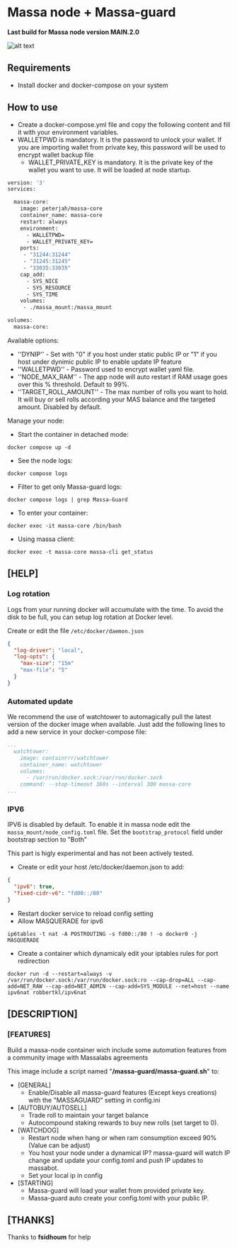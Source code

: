 # Massa node + Massa-guard #
**Last build for Massa node version MAIN.2.0**

![alt text](https://d33wubrfki0l68.cloudfront.net/7df7d7a57a8dda3cc07aab16121b3e3990cf0893/16ccd/portfolio/massa.png)

## Requirements
  * Install docker and docker-compose on your system

## How to use

  * Create a docker-compose.yml file and copy the following content and fill it with your environment variables.
  * WALLETPWD is mandatory. It is the password to unlock your wallet. If you are importing wallet from private key, this password will be used to encrypt wallet backup file
    * WALLET_PRIVATE_KEY is mandatory. It is the private key of the wallet you want to use. It will be loaded at node startup.

```bash
version: '3'
services:

  massa-core:
    image: peterjah/massa-core
    container_name: massa-core
    restart: always
    environment:
      - WALLETPWD=
      - WALLET_PRIVATE_KEY=
    ports:
     - "31244:31244"
     - "31245:31245"
     - "33035:33035"
    cap_add:
      - SYS_NICE
      - SYS_RESOURCE
      - SYS_TIME
    volumes:
     - ./massa_mount:/massa_mount

volumes:
  massa-core:

```
Available options:

 - ''DYNIP'' - Set with "0" if you host under static public IP or "1" if you host under dynimic public IP to enable update IP feature
 - ''WALLETPWD'' - Password used to encrypt wallet yaml file.
 - ''NODE_MAX_RAM'' - The app node will auto restart if RAM usage goes over this % threshold. Default to 99%.
 - ''TARGET_ROLL_AMOUNT'' - The max number of rolls you want to hold. It will buy or sell rolls according your MAS balance and the targeted amount. Disabled by default.

Manage your node:

  * Start the container in detached mode:
```console
docker compose up -d
```

  * See the node logs:
```console
docker compose logs
```

  * Filter to get only Massa-guard logs:
```console
docker compose logs | grep Massa-Guard
```

  * To enter your container:
```console
docker exec -it massa-core /bin/bash
```

  * Using massa client:
```console
docker exec -t massa-core massa-cli get_status
```

## [HELP] ##

### Log rotation
  Logs from your running docker will accumulate with the time. To avoid the disk to be full, you can setup log rotation at Docker level.

  Create or edit the file `/etc/docker/daemon.json`
  ```json
  {
    "log-driver": "local",
    "log-opts": {
      "max-size": "15m"
      "max-file": "5"
    }
  }
```

### Automated update
We recommend the use of watchtower to automagically pull the latest version of the docker image when available. Just add the following lines to add a new service in your docker-compose file:
```yaml
...
  watchtower:
    image: containrrr/watchtower
    container_name: watchtower
    volumes:
      - /var/run/docker.sock:/var/run/docker.sock
    command: --stop-timeout 360s --interval 300 massa-core
...
```

### IPV6

IPV6 is disabled by default.
To enable it in massa node edit the `massa_mount/node_config.toml` file. Set the `bootstrap_protocol` field under bootstrap section to "Both"

This part is higly experimental and has not been actively tested.

- Create or edit your host /etc/docker/daemon.json to add:
```json
{
  "ipv6": true,
  "fixed-cidr-v6": "fd00::/80"
}
```
- Restart docker service to reload config setting
- Allow MASQUERADE for ipv6
```console
ip6tables -t nat -A POSTROUTING -s fd00::/80 ! -o docker0 -j MASQUERADE
```
- Create a container which dynamicaly edit your iptables rules for port redirection
```console
docker run -d --restart=always -v /var/run/docker.sock:/var/run/docker.sock:ro --cap-drop=ALL --cap-add=NET_RAW --cap-add=NET_ADMIN --cap-add=SYS_MODULE --net=host --name ipv6nat robbertkl/ipv6nat
```

## [DESCRIPTION] ##
### [FEATURES] ###
Build a massa-node container wich include some automation features from a community image with Massalabs agreements

This image include a script named "**/massa-guard/massa-guard.sh**" to:
- [GENERAL]
  - Enable/Disable all massa-guard features (Except keys creations) with the "MASSAGUARD" setting in config.ini
- [AUTOBUY/AUTOSELL]
  - Trade roll to maintain your target balance
  - Autocompound staking rewards to buy new rolls (set target to 0).
- [WATCHDOG]
  - Restart node when hang or when ram consumption exceed 90% (Value can be adjust)
  - You host your node under a dynamical IP? massa-guard will watch IP change and update your config.toml and push IP updates to massabot.
  - Set your local ip in config
- [STARTING]
  - Massa-guard will load your wallet from provided private key.
  - Massa-guard auto create your config.toml with your public IP.

## [THANKS] ##
Thanks to **fsidhoum** for help
